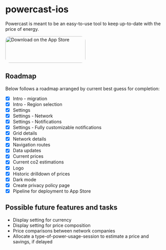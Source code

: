 # powercast-ios

Powercast is meant to be an easy-to-use tool to keep up-to-date with the price of energy.

<a href="https://apps.apple.com/dk/app/powercast/id6474047263?itsct=apps_box_badge&itscg=30200" style="display: inline-block; overflow: hidden; border-radius: 13px; width: 250px; height: 83px;"><img src="https://tools.applemediaservices.com/api/badges/download-on-the-app-store/black/en-us?size=250x83&releaseDate=1709596800" alt="Download on the App Store" style="border-radius: 13px; width: 250px; height: 83px;"></a>

## Roadmap

Below follows a roadmap arranged by current best guess for completion:

 - [x] Intro - migration
 - [x] Intro - Region selection
 - [x] Settings
 - [x] Settings - Network
 - [x] Settings - Notifications
 - [x] Settings - Fully customizable notifications
 - [x] Grid details
 - [x] Network details
 - [x] Navigation routes
 - [x] Data updates
 - [x] Current prices
 - [x] Current co2 estimations
 - [x] Logo
 - [x] Historic drilldown of prices
 - [x] Dark mode
 - [x] Create privacy policy page
 - [x] Pipeline for deployment to App Store

## Possible future features and tasks

- Display setting for currency
- Display setting for price composition
- Price comparisons between network companies
- Allocate a type-of-power-usage-session to estimate a price and savings, if delayed

